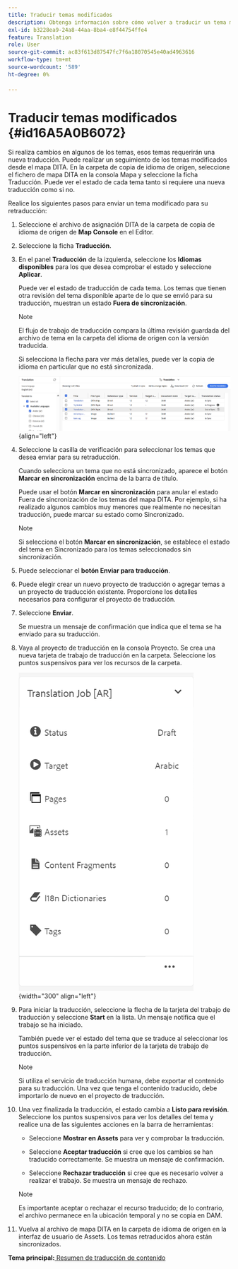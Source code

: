 ```yaml
---
title: Traducir temas modificados
description: Obtenga información sobre cómo volver a traducir un tema modificado en AEM Guides.
exl-id: b3228ea9-24a8-44aa-8ba4-e8f44754ffe4
feature: Translation
role: User
source-git-commit: ac83f613d87547fc7f6a18070545e40ad4963616
workflow-type: tm+mt
source-wordcount: '589'
ht-degree: 0%

---
```


# Traducir temas modificados {#id16A5A0B6072}

Si realiza cambios en algunos de los temas, esos temas requerirán una nueva traducción. Puede realizar un seguimiento de los temas modificados desde el mapa DITA. En la carpeta de copia de idioma de origen, seleccione el fichero de mapa DITA en la consola Mapa y seleccione la ficha Traducción. Puede ver el estado de cada tema tanto si requiere una nueva traducción como si no.

Realice los siguientes pasos para enviar un tema modificado para su retraducción:

1. Seleccione el archivo de asignación DITA de la carpeta de copia de idioma de origen de **Map Console** en el Editor.

1. Seleccione la ficha **Traducción**.

1. En el panel **Traducción** de la izquierda, seleccione los **Idiomas disponibles** para los que desea comprobar el estado y seleccione **Aplicar**.

   Puede ver el estado de traducción de cada tema. Los temas que tienen otra revisión del tema disponible aparte de lo que se envió para su traducción, muestran un estado **Fuera de sincronización**.

   >[!NOTE]
   >
   > El flujo de trabajo de traducción compara la última revisión guardada del archivo de tema en la carpeta del idioma de origen con la versión traducida.

   Si selecciona la flecha para ver más detalles, puede ver la copia de idioma en particular que no está sincronizada.

   ![](images/out-of-sync-uuid-new.png){align="left"}

1. Seleccione la casilla de verificación para seleccionar los temas que desea enviar para su retraducción.

   Cuando selecciona un tema que no está sincronizado, aparece el botón **Marcar en sincronización** encima de la barra de título.

   Puede usar el botón **Marcar en sincronización** para anular el estado Fuera de sincronización de los temas del mapa DITA.  Por ejemplo, si ha realizado algunos cambios muy menores que realmente no necesitan traducción, puede marcar su estado como Sincronizado.

   >[!NOTE]
   >
   > Si selecciona el botón **Marcar en sincronización**, se establece el estado del tema en Sincronizado para los temas seleccionados sin sincronización.

1. Puede seleccionar el **botón Enviar para traducción**.

1. Puede elegir crear un nuevo proyecto de traducción o agregar temas a un proyecto de traducción existente. Proporcione los detalles necesarios para configurar el proyecto de traducción.

1. Seleccione **Enviar**.

   Se muestra un mensaje de confirmación que indica que el tema se ha enviado para su traducción.

1. Vaya al proyecto de traducción en la consola Proyecto. Se crea una nueva tarjeta de trabajo de traducción en la carpeta. Seleccione los puntos suspensivos para ver los recursos de la carpeta.

   ![](images/incremental-job-new.png){width="300" align="left"}

1. Para iniciar la traducción, seleccione la flecha de la tarjeta del trabajo de traducción y seleccione **Start** en la lista. Un mensaje notifica que el trabajo se ha iniciado.

   También puede ver el estado del tema que se traduce al seleccionar los puntos suspensivos en la parte inferior de la tarjeta de trabajo de traducción.

   >[!NOTE]
   >
   > Si utiliza el servicio de traducción humana, debe exportar el contenido para su traducción. Una vez que tenga el contenido traducido, debe importarlo de nuevo en el proyecto de traducción.

1. Una vez finalizada la traducción, el estado cambia a **Listo para revisión**. Seleccione los puntos suspensivos para ver los detalles del tema y realice una de las siguientes acciones en la barra de herramientas:

   - Seleccione **Mostrar en Assets** para ver y comprobar la traducción.

   - Seleccione **Aceptar traducción** si cree que los cambios se han traducido correctamente. Se muestra un mensaje de confirmación.

   - Seleccione **Rechazar traducción** si cree que es necesario volver a realizar el trabajo. Se muestra un mensaje de rechazo.

   >[!NOTE]
   >
   > Es importante aceptar o rechazar el recurso traducido; de lo contrario, el archivo permanece en la ubicación temporal y no se copia en DAM.

1. Vuelva al archivo de mapa DITA en la carpeta de idioma de origen en la interfaz de usuario de Assets. Los temas retraducidos ahora están sincronizados.


**Tema principal:**&#x200B;[ Resumen de traducción de contenido](translation.md)
